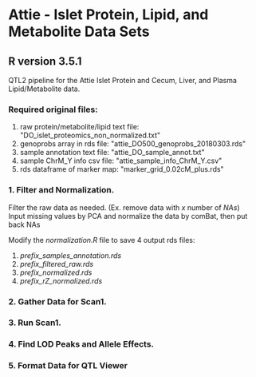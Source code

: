 # Attie - Islet Protein, Lipid, and Metabolite Data Sets
## R version 3.5.1

QTL2 pipeline for the Attie Islet Protein and Cecum, Liver, and Plasma Lipid/Metabolite data.  

### Required original files:  
 1. raw protein/metabolite/lipid text file: "DO_islet_proteomics_non_normalized.txt"
 2. genoprobs array in rds file: "attie_DO500_genoprobs_20180303.rds"
 3. sample annotation text file: "attie_DO_sample_annot.txt"  
 4. sample ChrM_Y info csv file: "attie_sample_info_ChrM_Y.csv"  
 5. rds dataframe of marker map: "marker_grid_0.02cM_plus.rds"  


### 1. Filter and Normalization. 
Filter the raw data as needed. (Ex. remove data with _x_ number of _NAs_)  
Input missing values by PCA and normalize the data by comBat, then put back NAs
  
Modify the _normalization.R_ file to save 4 output rds files:  
 1. _prefix_samples_annotation.rds_   
 2. _prefix_filtered_raw.rds_       
 3. _prefix_normalized.rds_   
 4. _prefix_rZ_normalized.rds_ 
 
### 2. Gather Data for Scan1. 

### 3. Run Scan1. 

### 4. Find LOD Peaks and Allele Effects. 

### 5. Format Data for QTL Viewer

